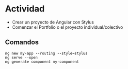 # Actividad

- Crear un proyecto de Angular con Stylus
- Comenzar el Portfolio o el proyecto individual/colectivo

## Comandos

```
ng new my-app --routing --style=stylus
ng serve --open
ng generate component my-component
```
